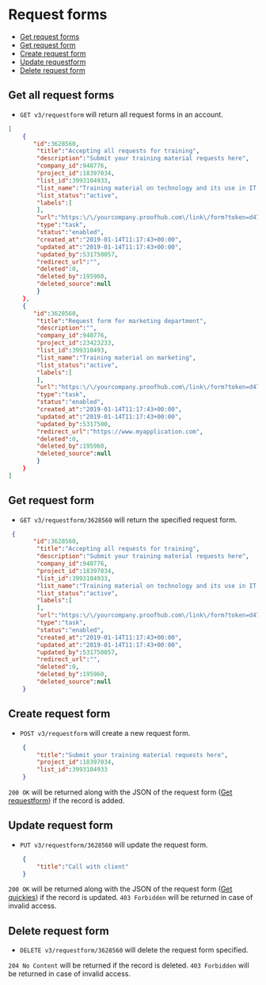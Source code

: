 Request forms
====================
* [Get request forms](#get-requestform)
* [Get request form](#get-requestform)
* [Create request form](#create-requestform)
* [Update requestform](#update-requestform)
* [Delete request form](#delete-requestform)

Get all request forms
----------------

* `GET v3/requestform` will return all request forms in an account.

```json
[
    {
       "id":3628560,
        "title":"Accepting all requests for training",
        "description":"Submit your training material requests here",
        "company_id":940776,
        "project_id":18397034,
        "list_id":3993104933,
        "list_name":"Training material on technology and its use in IT sector",
        "list_status":"active",
        "labels":[
        ],
        "url":"https:\/\/yourcompany.proofhub.com\/link\/form?token=d47e49ca76a73916e022560ad9e6c019ef311f",
        "type":"task",
        "status":"enabled",
        "created_at":"2019-01-14T11:17:43+00:00",
        "updated_at":"2019-01-14T11:17:43+00:00",
        "updated_by":531750057,
        "redirect_url":"",
        "deleted":0,
        "deleted_by":195960,
        "deleted_source":null
        }
    },
    {
       "id":3628560,
        "title":"Request form for marketing department",
        "description":"",
        "company_id":940776,
        "project_id":23423233,
        "list_id":399310493,
        "list_name":"Training material on marketing",
        "list_status":"active",
        "labels":[
        ],
        "url":"https:\/\/yourcompany.proofhub.com\/link\/form?token=d47e49ca76a73916e022560ad9e6c019ef311f",
        "type":"task",
        "status":"enabled",
        "created_at":"2019-01-14T11:17:43+00:00",
        "updated_at":"2019-01-14T11:17:43+00:00",
        "updated_by":5317500,
        "redirect_url":"https://www.myapplication.com",
        "deleted":0,
        "deleted_by":195960,
        "deleted_source":null
        }
    }
]
```

Get request form
----------------

* `GET v3/requestform/3628560` will return the specified request form.

```json
 {
       "id":3628560,
        "title":"Accepting all requests for training",
        "description":"Submit your training material requests here",
        "company_id":940776,
        "project_id":18397034,
        "list_id":3993104933,
        "list_name":"Training material on technology and its use in IT sector",
        "list_status":"active",
        "labels":[
        ],
        "url":"https:\/\/yourcompany.proofhub.com\/link\/form?token=d47e49ca76a73916e022560ad9e6c019ef311f",
        "type":"task",
        "status":"enabled",
        "created_at":"2019-01-14T11:17:43+00:00",
        "updated_at":"2019-01-14T11:17:43+00:00",
        "updated_by":531750057,
        "redirect_url":"",
        "deleted":0,
        "deleted_by":195960,
        "deleted_source":null
    }
```

Create request form
----------------

* `POST v3/requestform` will create a new request form.

```json
    {
    	"title":"Submit your training material requests here",
	    "project_id":18397034,
	    "list_id":3993104933
    }
```

`200 OK` will be returned along with the JSON of the request form ([Get requestform](#get-requestform)) if the record is added. 


Update request form
----------------

* `PUT v3/requestform/3628560` will update the request form.

```json
    {
	    "title":"Call with client"
    }
```

`200 OK` will be returned along with the JSON of the request form ([Get quickies](#get-requestform)) if the record is updated. `403 Forbidden` will be returned in case of invalid access.

Delete request form
----------------

* `DELETE v3/requestform/3628560` will delete the request form specified.

`204 No Content` will be returned if the record is deleted. `403 Forbidden` will be returned in case of invalid access.
